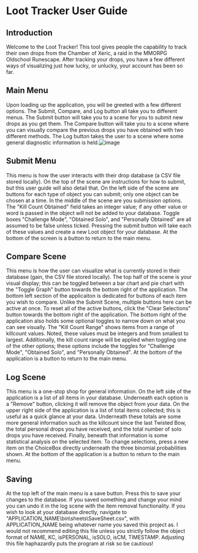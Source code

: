 # Loot Tracker User Guide
## Introduction
Welcome to the Loot Tracker! This tool gives people the capability to track their own drops from the Chamber of Xeric, a raid in the MMORPG Oldschool Runescape.
After tracking your drops, you have a few different ways of visualizing just how lucky, or unlucky, your account has been so far.

## Main Menu
Upon loading up the application, you will be greeted with a few different options. The Submit, Compare, and Log button all take you to different menus.
The Submit button will take you to a scene for you to submit new drops as you get them. The Compare button will take you to a scene where you can visually compare
the previous drops you have obtained with two different methods. The Log button takes the user to a scene where some general diagnostic information is held.![image](https://user-images.githubusercontent.com/112425400/205517987-ea217756-ffc5-49b4-a66b-74795802e194.png)


## Submit Menu
This menu is how the user interacts with their drop database (a CSV file stored locally). On the top of the scene are instructions for how to submit, but this user
guide will also detail that. On the left side of the scene are buttons for each type of object you can submit; only one object can be chosen at a time. In the middle of
the scene are you submission options. The "Kill Count Obtained" field takes an integer value; if any other value or word is passed in the object will not be added
to your database. Toggle boxes "Challenge Mode", "Obtained Solo", and "Personally Obtained" are all assumed to be false unless ticked. Pressing the submit button will
take each of these values and create a new Loot object for your database. At the bottom of the screen is a button to return to the main menu.

## Compare Scene
This menu is how the user can visualize what is currently stored in their database (gain, the CSV file stored locally). The top half of the scene is your visual display; this can be toggled between a bar chart and pie chart with the "Toggle Graph" button towards the bottom right of the application. The bottom left section of the applicaiton is dedicated for buttons of each item you wish to compare. Unlike the Submit Scene, multiple buttons here can be active at once. To reset all of the active buttons, click the "Clear Selections" button towards the bottom right of the application. The bottom right of the application also holds some optional toggles to narrow
down on what you can see visually. The "Kill Count Range" shows items from a range of killcount values. Noted, these values must be integers and from smallest to largest. Additionally, the kill count range will be applied when toggling one of the other options; these options include the toggles for "Challenge Mode", "Obtained Solo", and "Personally Obtained". At the bottom of the application is a button to return to the main menu.

## Log Scene
This menu is a one-stop shop for general information. On the left side of the application is a list of all items in your database. Underneath each option is a "Remove" button, clicking it will remove the object from your data. On the upper right side of the application is a list of total items collected; this is useful as a quick glance at your data. Underneath these totals are some more general information such as the killcount since the last Twisted Bow, the total personal drops you have received, and the total number of solo drops you have received. Finally, beneath that information is some statistical analysis on the selected item. To change selections, press a new item on the ChoiceBox directly underneath the three binomial probabilities shown. At the bottom of the application is a button to return to the main menu.

## Saving
At the top left of the main menu is a save button. Press this to save your changes to the database. If you saved something and change your mind you can undo it in the log scene with the item removal functionality. If you wish to look at your database directly, navigate to "APPLICATION_NAME\\bin\\sheets\\SaveSheet.csv", with APPLICATION_NAME being whatever name you saved this project as. I would not recommend editing this file unless you strictly follow the object format of 
NAME, KC, isPERSONAL, isSOLO, isCM, TIMESTAMP. Adjusting this file haphazardly puts the program at risk so be cautious!
